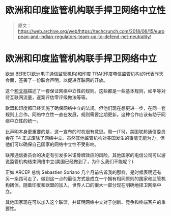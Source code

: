 # 欧洲和印度监管机构联手捍卫网络中立性

> 原文：<https://web.archive.org/web/https://techcrunch.com/2018/06/15/european-and-indian-regulators-team-up-to-defend-net-neutrality/>

# 欧洲和印度监管机构联手捍卫网络中立

欧洲 BEREC(欧洲电子通信监管机构)和印度 TRAI(印度电信监管机构)的代表昨天会面，签署了一份联合声明，以促进互联网的开放。

这个[短文档](https://web.archive.org/web/20230327205029/https://berec.europa.eu/eng/document_register/subject_matter/berec/others/8155-berec-trai-joint-statement-for-an-open-internet)描述了一套保证网络中立性的规则。这些都是一些基本规则，如平等对待互联网流量，逐案评估零评级做法等等。

欧盟和印度都已经实施了确保网络中立的法规。但他们现在想更进一步，在同一套规则上合作。网络中立性一直在发展，规则需要定期更新。这种合作应该有助于网络中立性的统一。

比声明本身更重要的是，这一宣布的时机很有意思。周一(T5)，美国联邦通信委员会在 T4 正式废除了网络中立。虽然其他监管机构对美国发生的事情无能为力，但他们可以确保自己国家的网络中立性不受影响。

联邦通信委员会的决定有引发多米诺骨牌效应的风险。其他国家的电信公司可以游说监管机构结束网络中立(美国已经做到了，为什么我们不能呢？).

正如 ARCEP 总统 Sébastien Soriano 几个月前告诉我的那样，是时候表明还有另一条路可走了。做到这一点的最佳方式是成立一个拥有相同原则的国家和监管机构团体。随着印度和欧盟的加入，世界人口的很大一部分现在明确地捍卫网络中立。

其他国家现在可以加入这个联盟，并证明网络中立对于创新、竞争和终端客户的重要性。